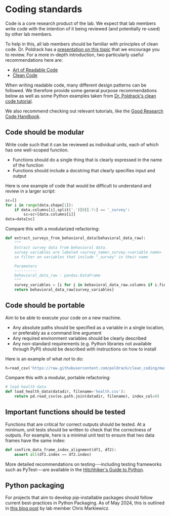 # Coding standards

Code is a core research product of the lab.
We expect that lab members write code with the intention of it being reviewed (and potentially re-used) by other lab members.

To help in this, all lab members should be familiar with principles of clean code.
Dr. Poldrack has a [presentation on this topic](https://github.com/poldrack/clean_coding/blob/master/CleanCoding_Python.pdf) that we encourage you to review.
For a more in-depth introduction, two particularly useful recommendations here are:

- [Art of Readable Code](https://www.oreilly.com/library/view/the-art-of/9781449318482/)
- [Clean Code](https://www.oreilly.com/library/view/clean-code-a/9780136083238/)

When writing readable code, many different design patterns can be followed.
We therefore provide some general purpose recommendations below as well as some Python examples taken from [Dr. Poldrack's clean code tutorial](https://github.com/poldrack/clean_coding/tree/master/python_example).

We also recommend checking out relevant tutorials, like the [Good Research Code Handbook](https://goodresearch.dev/index.html). 

## Code should be modular

Write code such that it can be reviewed as individual units, each of which has one well-scoped function.

- Functions should do a single thing that is clearly expressed in the name of the function
- Functions should include a docstring that clearly specifies input and output

Here is one example of code that would be difficult to understand and review in a larger script:

```python
sc=[]
for i in range(data.shape[1]):
    if data.columns[i].split('.')[0][-7:] == '_survey':
        sc=sc+[data.columns[i]]
data=data[sc]
```

Compare this with a modularized refactoring:

```python
def extract_surveys_from_behavioral_data(behavioral_data_raw):
    """
    Extract survey data from behavioral data.
    survey variables are labeled <survey_name>_survey.<variable name>
    so filter on variables that include "_survey" in their name

    Parameters
    ----------
    behavioral_data_raw : pandas.DataFrame
    """
    survey_variables = [i for i in behavioral_data_raw.columns if i.find('_survey') > -1]
    return behavioral_data_raw[survey_variables]
```

## Code should be portable

Aim to be able to execute your code on a new machine.

- Any absolute paths should be specified as a variable in a single location, or preferably as a command line argument
- Any required environment variables should be clearly described
- Any non-standard requirements  (e.g. Python libraries not available through PyPI) should be described with instructions on how to install

Here is an example of what _not_ to do:

```python
h=read_csv('https://raw.githubusercontent.com/poldrack/clean_coding/master/data/health.csv',index_col=0)[hc].dropna().mean(1)
```

Compare this with a modular, portable refactoring:

```python
# load health data
def load_health_data(datadir, filename='health.csv'):
    return pd.read_csv(os.path.join(datadir, filename), index_col=0)
```

## Important functions should be tested

Functions that are critical for correct outputs should be tested.
At a minimum, unit tests should be written to check that the correctness of outputs.
For example, here is a minimal unit test to ensure that two data frames have the same index:

```python
def confirm_data_frame_index_alignment(df1, df2):
    assert all(df1.index == df2.index)
```

More detailed recommendations on testing---including testing frameworks such as PyTest---are available in the [Hitchhiker's Guide to Python](https://docs.python-guide.org/writing/tests/).

## Python packaging

For projects that aim to develop pip-installable packages should follow current best-practices in Python Packaging.
As of May 2024, this is outlined in [this blog post](https://effigies.gitlab.io/posts/python-packaging-2023/) by lab member Chris Markiewicz.